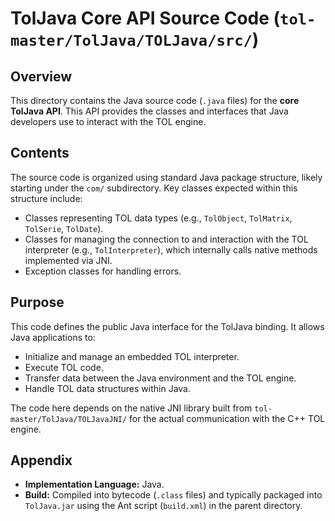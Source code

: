 # TolJava Core API Source Code (`tol-master/TolJava/TOLJava/src/`)

## Overview

This directory contains the Java source code (`.java` files) for the **core TolJava API**. This API provides the classes and interfaces that Java developers use to interact with the TOL engine.

## Contents

The source code is organized using standard Java package structure, likely starting under the `com/` subdirectory. Key classes expected within this structure include:

- Classes representing TOL data types (e.g., `TolObject`, `TolMatrix`, `TolSerie`, `TolDate`).
- Classes for managing the connection to and interaction with the TOL interpreter (e.g., `TolInterpreter`), which internally calls native methods implemented via JNI.
- Exception classes for handling errors.

## Purpose

This code defines the public Java interface for the TolJava binding. It allows Java applications to:
- Initialize and manage an embedded TOL interpreter.
- Execute TOL code.
- Transfer data between the Java environment and the TOL engine.
- Handle TOL data structures within Java.

The code here depends on the native JNI library built from `tol-master/TolJava/TOLJavaJNI/` for the actual communication with the C++ TOL engine.

## Appendix

- **Implementation Language:** Java.
- **Build:** Compiled into bytecode (`.class` files) and typically packaged into `TolJava.jar` using the Ant script (`build.xml`) in the parent directory. 